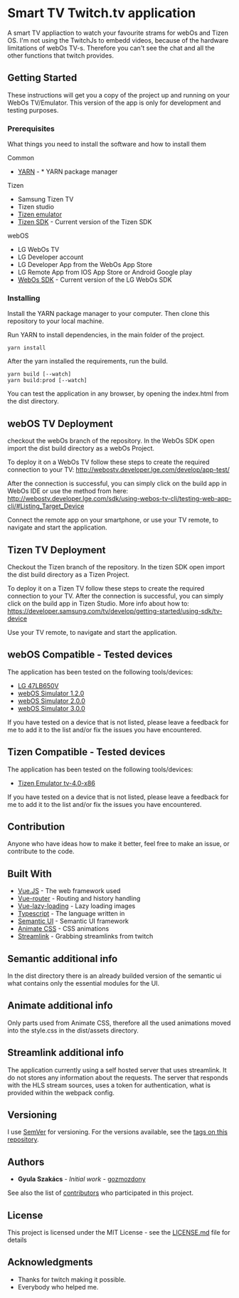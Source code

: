 # Smart TV Twitch.tv application

A smart TV appliaction to watch your favourite strams for webOs and Tizen OS.
I'm not using the TwitchJs to embedd videos, because of the hardware limitations of webOs TV-s. Therefore you can't see the chat and all the other functions that twitch provides.

## Getting Started

These instructions will get you a copy of the project up and running on your WebOs TV/Emulator. This version of the app is only for development and testing purposes.

### Prerequisites

What things you need to install the software and how to install them

Common
* [YARN](https://yarnpkg.com/en/docs/install#windows-stable) - * YARN package manager

Tizen
* Samsung Tizen TV
* Tizen studio
* [Tizen emulator](https://developer.samsung.com/tv/develop/getting-started/using-sdk/tv-emulator)
* [Tizen SDK](https://developer.samsung.com/tv/develop/getting-started/setting-up-sdk/installing-tv-sdk) - Current version of the Tizen SDK

webOS
* LG WebOs TV
* LG Developer account
* LG Developer App from the WebOs App Store
* LG Remote App from IOS App Store or Android Google play
* [WebOs SDK](http://webostv.developer.lge.com/sdk/download/download-sdk/) - Current version of the LG WebOs SDK


### Installing

Install the YARN package manager to your computer.
Then clone this repository to your local machine.

Run YARN to install dependencies, in the main folder of the project.
```
yarn install
```

After the yarn installed the requirements, run the build.
```
yarn build [--watch]
yarn build:prod [--watch]
```

You can test the application in any browser, by opening the index.html from the dist directory.

## webOS TV Deployment

checkout the webOs branch of the repository.
In the WebOs SDK open import the dist build directory as a webOs Project.

To deploy it on a WebOs TV follow these steps to create the required connection to your TV:
http://webostv.developer.lge.com/develop/app-test/

After the connection is successful, you can simply click on the build app in WebOs IDE or use the method from here:
http://webostv.developer.lge.com/sdk/using-webos-tv-cli/testing-web-app-cli/#Listing_Target_Device

Connect the remote app on your smartphone, or use your TV remote, to navigate and start the application.

## Tizen TV Deployment

Checkout the Tizen branch of the repository.
In the tizen SDK open import the dist build directory as a Tizen Project.

To deploy it on a Tizen TV follow these steps to create the required connection to your TV.
After the connection is successful, you can simply click on the build app in Tizen Studio.
More info about how to:
https://developer.samsung.com/tv/develop/getting-started/using-sdk/tv-device

Use your TV remote, to navigate and start the application.

## webOS Compatible - Tested devices

The application has been tested on the following tools/devices:
* [LG 47LB650V](http://www.lg.com/uk/support/support-product/lg-47LB650V) 
* [webOS Simulator 1.2.0](http://webostv.developer.lge.com/sdk/emulator/introduction-emulator/) 
* [webOS Simulator 2.0.0](http://webostv.developer.lge.com/sdk/emulator/introduction-emulator/) 
* [webOS Simulator 3.0.0](http://webostv.developer.lge.com/sdk/emulator/introduction-emulator/) 

If you have tested on a device that is not listed, please leave a feedback for me to add it to the list and/or fix the issues you have encountered.

## Tizen Compatible - Tested devices

The application has been tested on the following tools/devices:
* [Tizen Emulator tv-4.0-x86](https://developer.samsung.com/tv/develop/getting-started/using-sdk/tv-device) 

If you have tested on a device that is not listed, please leave a feedback for me to add it to the list and/or fix the issues you have encountered.

## Contribution

Anyone who have ideas how to make it better, feel free to make an issue, or contribute to the code.

## Built With

* [Vue.JS](https://vuejs.org) - The web framework used
* [Vue-router](https://router.vuejs.org/en/) - Routing and history handling
* [Vue-lazy-loading](https://github.com/hilongjw/vue-lazyload) - Lazy loading images
* [Typescript](https://www.typescriptlang.org) - The language written in
* [Semantic UI](https://semantic-ui.com) - Semantic UI framework
* [Animate CSS](https://daneden.github.io/animate.css/) - CSS animations
* [Streamlink](https://streamlink.github.io) - Grabbing streamlinks from twitch


## Semantic additional info

In the dist directory there is an already builded version of the semantic ui what contains only the essential modules for the UI.

## Animate additional info

Only parts used from Animate CSS, therefore all the used animations moved into the style.css in the dist/assets directory.

## Streamlink additional info

The application currently using a self hosted server that uses streamlink. It do not stores any information about the requests. 
The server that responds with the HLS stream sources, uses a token for authentication, what is provided within the webpack config.

## Versioning

I use [SemVer](http://semver.org/) for versioning. For the versions available, see the [tags on this repository](https://github.com/gozmozdony/twitchWebOs/tags). 

## Authors

* **Gyula Szakács** - *Initial work* - [gozmozdony](https://github.com/gozmozdony)

See also the list of [contributors](https://github.com/gozmozdony/twitchWebOs/contributors) who participated in this project.

## License

This project is licensed under the MIT License - see the [LICENSE.md](LICENSE.md) file for details

## Acknowledgments

* Thanks for twitch making it possible.
* Everybody who helped me.
